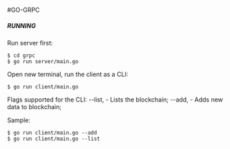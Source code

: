 #GO-GRPC

##### RUNNING

Run server first:
```
$ cd grpc
$ go run server/main.go
```

Open new terminal, run the client as a CLI:
```
$ go run client/main.go
```

Flags supported for the CLI:
--list, - Lists the blockchain;
--add,  - Adds new data to blockchain;

Sample:
```
$ go run client/main.go --add
$ go run client/main.go --list
```